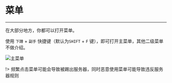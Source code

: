 # 菜单

---

在大部分地方，你都可以打开菜单。

使用 `下蹲` + `副手` 快捷键（默认为`SHIFT` + `F` 键），即可打开主菜单，其他二级菜单不做介绍。

![主菜单](https://img.picui.cn/free/2024/06/14/666b17ec16755.png)

!> 频繁点击菜单可能会导致被踢出服务器，同时恶意使用菜单可能导致违反服务器规则
